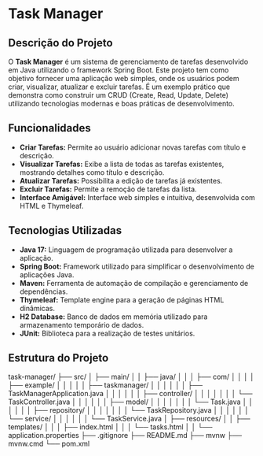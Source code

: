 # Task Manager

## Descrição do Projeto

O **Task Manager** é um sistema de gerenciamento de tarefas desenvolvido em Java utilizando o framework Spring Boot. Este projeto tem como objetivo fornecer uma aplicação web simples, onde os usuários podem criar, visualizar, atualizar e excluir tarefas. É um exemplo prático que demonstra como construir um CRUD (Create, Read, Update, Delete) utilizando tecnologias modernas e boas práticas de desenvolvimento.

## Funcionalidades

- **Criar Tarefas:** Permite ao usuário adicionar novas tarefas com título e descrição.
- **Visualizar Tarefas:** Exibe a lista de todas as tarefas existentes, mostrando detalhes como título e descrição.
- **Atualizar Tarefas:** Possibilita a edição de tarefas já existentes.
- **Excluir Tarefas:** Permite a remoção de tarefas da lista.
- **Interface Amigável:** Interface web simples e intuitiva, desenvolvida com HTML e Thymeleaf.

## Tecnologias Utilizadas

- **Java 17:** Linguagem de programação utilizada para desenvolver a aplicação.
- **Spring Boot:** Framework utilizado para simplificar o desenvolvimento de aplicações Java.
- **Maven:** Ferramenta de automação de compilação e gerenciamento de dependências.
- **Thymeleaf:** Template engine para a geração de páginas HTML dinâmicas.
- **H2 Database:** Banco de dados em memória utilizado para armazenamento temporário de dados.
- **JUnit:** Biblioteca para a realização de testes unitários.

## Estrutura do Projeto

task-manager/
├── src/
│   ├── main/
│   │   ├── java/
│   │   │   ├── com/
│   │   │   │   ├── example/
│   │   │   │   │   ├── taskmanager/
│   │   │   │   │   │   ├── TaskManagerApplication.java
│   │   │   │   │   │   ├── controller/
│   │   │   │   │   │   │   └── TaskController.java
│   │   │   │   │   │   ├── model/
│   │   │   │   │   │   │   └── Task.java
│   │   │   │   │   │   ├── repository/
│   │   │   │   │   │   │   └── TaskRepository.java
│   │   │   │   │   │   └── service/
│   │   │   │   │   │       └── TaskService.java
│   ├── resources/
│   │   ├── templates/
│   │   │   ├── index.html
│   │   │   └── tasks.html
│   │   └── application.properties
├── .gitignore
├── README.md
├── mvnw
├── mvnw.cmd
└── pom.xml
